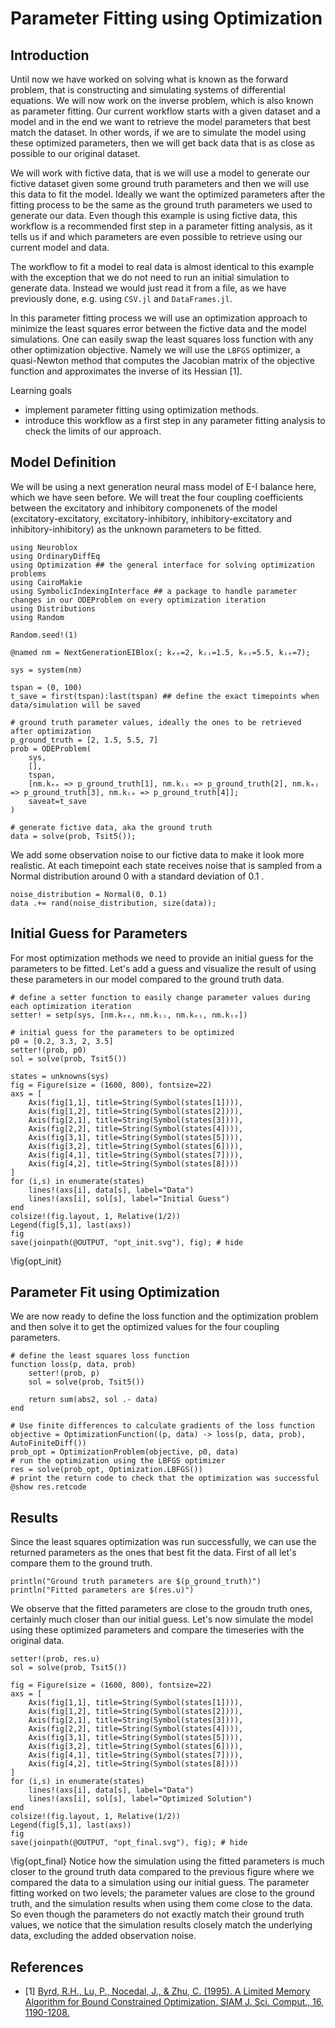 <!--This file was generated, do not modify it.-->
# Parameter Fitting using Optimization
## Introduction
Until now we have worked on solving what is known as the forward problem, that is constructing and simulating systems of differential equations. We will now work on the inverse problem, which is also known as parameter fitting. Our current workflow starts with a given dataset and a model and in the end we want to retrieve the model parameters that best match the dataset. In other words, if we are to simulate the model using these optimized parameters, then we will get back data that is as close as possible to our original dataset.

We will work with fictive data, that is we will use a model to generate our fictive dataset given some ground truth parameters and then we will use this data to fit the model. Ideally we want the optimized parameters after the fitting process to be the same as the ground truth parameters we used to generate our data. Even though this example is using fictive data, this workflow is a recommended first step in a parameter fitting analysis, as it tells us if and which parameters are even possible to retrieve using our current model and data.

The workflow to fit a model to real data is almost identical to this example with the exception that we do not need to run an initial simulation to generate data. Instead we would just read it from a file, as we have previously done, e.g. using `CSV.jl` and `DataFrames.jl`.

In this parameter fitting process we will use an optimization approach to minimize the least squares error between the fictive data and the model simulations. One can easily swap the least squares loss function with any other optimization objective. Namely we will use the `LBFGS` optimizer, a quasi-Newton method that computes the Jacobian matrix of the objective function and approximates the inverse of its Hessian [1].

Learning goals
- implement parameter fitting using optimization methods.
- introduce this workflow as a first step in any parameter fitting analysis to check the limits of our approach.

## Model Definition
We will be using a next generation neural mass model of E-I balance here, which we have seen before. We will treat the four coupling coefficients between the excitatory and inhibitory componenets of the model (excitatory-excitatory, excitatory-inhibitory, inhibitory-excitatory and inhibitory-inhibitory) as the unknown parameters to be fitted.

````julia:ex1
using Neuroblox
using OrdinaryDiffEq
using Optimization ## the general interface for solving optimization problems
using CairoMakie
using SymbolicIndexingInterface ## a package to handle parameter changes in our ODEProblem on every optimization iteration
using Distributions
using Random

Random.seed!(1)

@named nm = NextGenerationEIBlox(; kₑₑ=2, kᵢᵢ=1.5, kₑᵢ=5.5, kᵢₑ=7);

sys = system(nm)

tspan = (0, 100)
t_save = first(tspan):last(tspan) ## define the exact timepoints when data/simulation will be saved

# ground truth parameter values, ideally the ones to be retrieved after optimization
p_ground_truth = [2, 1.5, 5.5, 7]
prob = ODEProblem(
    sys,
    [],
    tspan,
    [nm.kₑₑ => p_ground_truth[1], nm.kᵢᵢ => p_ground_truth[2], nm.kₑᵢ => p_ground_truth[3], nm.kᵢₑ => p_ground_truth[4]];
    saveat=t_save
)

# generate fictive data, aka the ground truth
data = solve(prob, Tsit5());
````

We add some observation noise to our fictive data to make it look more realistic. At each timepoint each state receives noise that is sampled from a Normal distribution around 0 with a standard deviation of 0.1 .

````julia:ex2
noise_distribution = Normal(0, 0.1)
data .+= rand(noise_distribution, size(data));
````

## Initial Guess for Parameters
For most optimization methods we need to provide an initial guess for the parameters to be fitted. Let's add a guess and visualize the result of using these parameters in our model compared to the ground truth data.

````julia:ex3
# define a setter function to easily change parameter values during each optimization iteration
setter! = setp(sys, [nm.kₑₑ, nm.kᵢᵢ, nm.kₑᵢ, nm.kᵢₑ])

# initial guess for the parameters to be optimized
p0 = [0.2, 3.3, 2, 3.5]
setter!(prob, p0)
sol = solve(prob, Tsit5())

states = unknowns(sys)
fig = Figure(size = (1600, 800), fontsize=22)
axs = [
    Axis(fig[1,1], title=String(Symbol(states[1]))),
    Axis(fig[1,2], title=String(Symbol(states[2]))),
    Axis(fig[2,1], title=String(Symbol(states[3]))),
    Axis(fig[2,2], title=String(Symbol(states[4]))),
    Axis(fig[3,1], title=String(Symbol(states[5]))),
    Axis(fig[3,2], title=String(Symbol(states[6]))),
    Axis(fig[4,1], title=String(Symbol(states[7]))),
    Axis(fig[4,2], title=String(Symbol(states[8])))
]
for (i,s) in enumerate(states)
    lines!(axs[i], data[s], label="Data")
    lines!(axs[i], sol[s], label="Initial Guess")
end
colsize!(fig.layout, 1, Relative(1/2))
Legend(fig[5,1], last(axs))
fig
save(joinpath(@OUTPUT, "opt_init.svg"), fig); # hide
````

\fig{opt_init}

## Parameter Fit using Optimization
We are now ready to define the loss function and the optimization problem and then solve it to get the optimized values for the four coupling parameters.

````julia:ex4
# define the least squares loss function
function loss(p, data, prob)
    setter!(prob, p)
    sol = solve(prob, Tsit5())

    return sum(abs2, sol .- data)
end

# Use finite differences to calculate gradients of the loss function
objective = OptimizationFunction((p, data) -> loss(p, data, prob), AutoFiniteDiff())
prob_opt = OptimizationProblem(objective, p0, data)
# run the optimization using the LBFGS optimizer
res = solve(prob_opt, Optimization.LBFGS())
# print the return code to check that the optimization was successful
@show res.retcode
````

## Results
Since the least squares optimization was run successfully, we can use the returned parameters as the ones that best fit the data. First of all let's compare them to the ground truth.

````julia:ex5
println("Ground truth parameters are $(p_ground_truth)")
println("Fitted parameters are $(res.u)")
````

We observe that the fitted parameters are close to the groudn truth ones, certainly much closer than our initial guess.
Let's now simulate the model using these optimized parameters and compare the timeseries with the original data.

````julia:ex6
setter!(prob, res.u)
sol = solve(prob, Tsit5())

fig = Figure(size = (1600, 800), fontsize=22)
axs = [
    Axis(fig[1,1], title=String(Symbol(states[1]))),
    Axis(fig[1,2], title=String(Symbol(states[2]))),
    Axis(fig[2,1], title=String(Symbol(states[3]))),
    Axis(fig[2,2], title=String(Symbol(states[4]))),
    Axis(fig[3,1], title=String(Symbol(states[5]))),
    Axis(fig[3,2], title=String(Symbol(states[6]))),
    Axis(fig[4,1], title=String(Symbol(states[7]))),
    Axis(fig[4,2], title=String(Symbol(states[8])))
]
for (i,s) in enumerate(states)
    lines!(axs[i], data[s], label="Data")
    lines!(axs[i], sol[s], label="Optimized Solution")
end
colsize!(fig.layout, 1, Relative(1/2))
Legend(fig[5,1], last(axs))
fig
save(joinpath(@OUTPUT, "opt_final.svg"), fig); # hide
````

\fig{opt_final}
Notice how the simulation using the fitted parameters is much closer to the ground truth data compared to the previous figure where we compared the data to a simulation using our initial guess.
The parameter fitting worked on two levels; the parameter values are close to the ground truth, and the simulation results when using them come close to the data. So even though the parameters do not exactly match their ground truth values, we notice that the simulation results closely match the underlying data, excluding the added observation noise.

## References
- [1] [Byrd, R.H., Lu, P., Nocedal, J., & Zhu, C. (1995). A Limited Memory Algorithm for Bound Constrained Optimization. SIAM J. Sci. Comput., 16, 1190-1208.](https://doi.org/10.1137/0916069)

